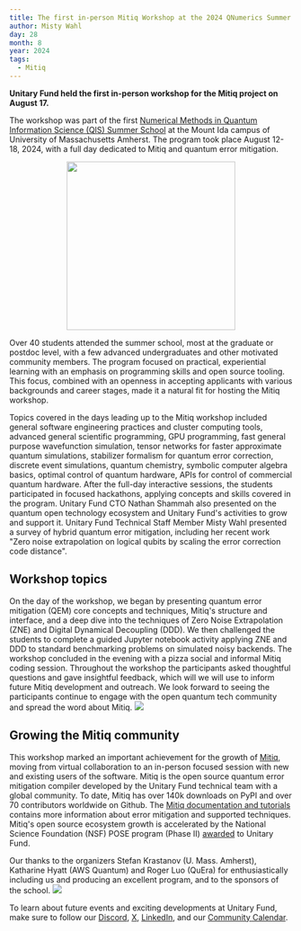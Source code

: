 ```yaml
---
title: The first in-person Mitiq Workshop at the 2024 QNumerics Summer School
author: Misty Wahl
day: 28
month: 8
year: 2024
tags: 
  - Mitiq
---
```


**Unitary Fund held the first in-person workshop for the Mitiq project on August 17.**

The workshop was part of the first [Numerical Methods in Quantum Information Science (QIS) Summer School](https://qnumerics.org/) at the Mount Ida campus of University of Massachusetts Amherst.
The program took place August 12-18, 2024, with a full day dedicated to Mitiq and quantum error mitigation.

<p align="center">
  <img width="300" src="/images/qnumerics_logo.png" />
</p>

Over 40 students attended the summer school, most at the graduate or postdoc level, with a few advanced undergraduates and other motivated community members.
The program focused on practical, experiential learning with an emphasis on programming skills and open source tooling.
This focus, combined with an openness in accepting applicants with various backgrounds and career stages, made it a natural fit for hosting the Mitiq workshop.

Topics covered in the days leading up to the Mitiq workshop included general software engineering practices and cluster computing tools, advanced general scientific programming, GPU programming, fast general purpose wavefunction simulation, tensor networks for faster approximate quantum simulations, stabilizer formalism for quantum error correction, discrete event simulations, quantum chemistry, symbolic computer algebra basics, optimal control of quantum hardware, APIs for control of commercial quantum hardware.
After the full-day interactive sessions, the students participated in focused hackathons, applying concepts and skills covered in the program.
Unitary Fund CTO Nathan Shammah also presented on the quantum open technology ecosystem and Unitary Fund's activities to grow and support it. 
Unitary Fund Technical Staff Member Misty Wahl presented a survey of hybrid quantum error mitigation, including her recent work "Zero noise extrapolation on logical qubits by scaling the error correction code distance".

## Workshop topics
On the day of the workshop, we began by presenting quantum error mitigation (QEM) core concepts and techniques, Mitiq's structure and interface, and a deep dive into the techniques of Zero Noise Extrapolation (ZNE) and Digital Dynamical Decoupling (DDD).
We then challenged the students to complete a guided Jupyter notebook activity applying ZNE and DDD to standard benchmarking problems on simulated noisy backends.
The workshop concluded in the evening with a pizza social and informal Mitiq coding session.
Throughout the workshop the participants asked thoughtful questions and gave insightful feedback, which will we will use to inform future Mitiq development and outreach.
We look forward to seeing the participants continue to engage with the open quantum tech community and spread the word about Mitiq.
![](/images/2024_mitiq_workshop_attendees.jpeg)

## Growing the Mitiq community
This workshop marked an important achievement for the growth of [Mitiq](https://unitary.foundation/research/mitiq/), moving from virtual collaboration to an in-person focused session with new and existing users of the software.
Mitiq is the open source quantum error mitigation compiler developed by the Unitary Fund technical team with a global community.
To date, Mitiq has over 140k downloads on PyPI and over 70 contributors worldwide on Github.
The [Mitiq documentation and tutorials](https://mitiq.readthedocs.io/en/stable/) contains more information about error mitigation and supported techniques.
Mitiq's open source ecosystem growth is accelerated by the National Science Foundation (NSF) POSE program (Phase II) [awarded](https://unitary.foundation/posts/2023_mitiq_nsf_pose/) to Unitary Fund.

Our thanks to the organizers Stefan Krastanov (U. Mass. Amherst), Katharine Hyatt (AWS Quantum) and Roger Luo (QuEra) for enthusiastically including us and producing an excellent program, and to the sponsors of the school.
![](/images/qnumerics_supporters.png)

To learn about future events and exciting developments at Unitary Fund, make sure to follow our [Discord](https://discord.com/invite/JqVGmpkP96), [X](https://twitter.com/unitaryfund), [LinkedIn](https://www.linkedin.com/company/unitary-fund/), and our [Community Calendar](https://calendar.google.com/calendar/u/0/embed?src=c_mgqdq6hj2isi4d6h467kfqvg60@group.calendar.google.com).
